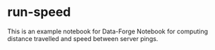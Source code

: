 # run-speed
This is an example notebook for Data-Forge Notebook for computing distance travelled and speed between server pings.
